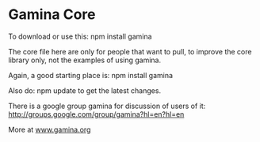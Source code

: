 Gamina Core
===========

To download or use this:
	npm install gamina

The core file here are only for people that want to pull, to improve the core library only, not the examples of using gamina.

Again, a good starting place is:
	npm install gamina
 
Also do:
	npm update 
to get the latest changes.

There is a google group gamina for discussion of users of it:
	http://groups.google.com/group/gamina?hl=en?hl=en

More at www.gamina.org 